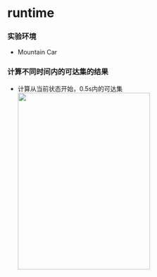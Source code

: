 # runtime
### 实验环境
- Mountain Car
### 计算不同时间内的可达集的结果
- 计算从当前状态开始，0.5s内的可达集
  <img src="https://github.com/axaiII/runtime/blob/main/0.5%E7%A7%92.gif" style='width: 300px; height: 400px;'>
